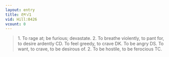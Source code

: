 ```yaml
---
layout: entry
title: རྔམ་√1
vid: Hill:0426
vcount: 0
---
```

> 1\. To rage at; be furious; devastate\. 2\. To breathe violently, to pant for, to desire ardently CD\. To feel greedy, to crave DK\. To be angry DS\. To want, to crave, to be desirous of\. 2\. To be hostile, to be ferocious TC\.


